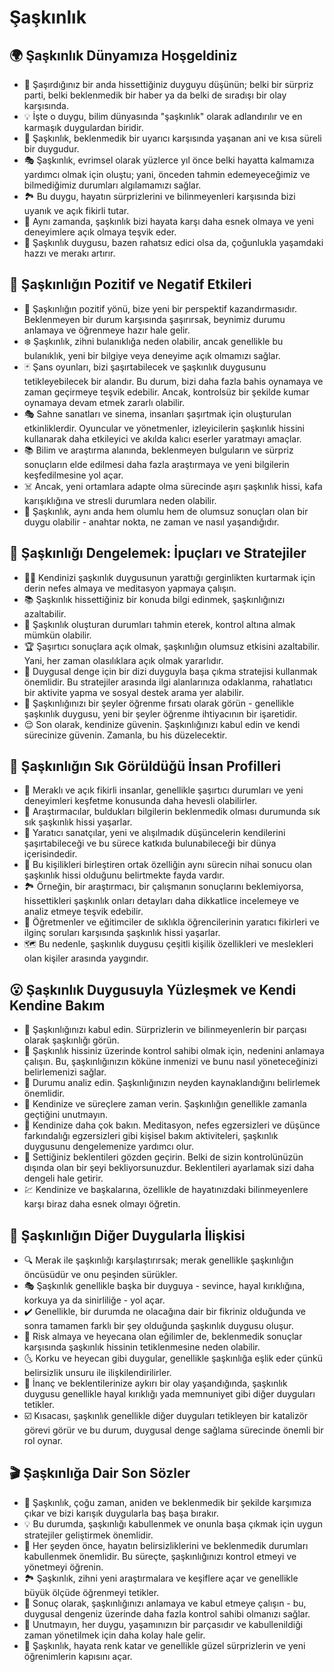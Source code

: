 # Şaşkınlık

## 🌍 Şaşkınlık Dünyamıza Hoşgeldiniz

* 🔮 Şaşırdığınız bir anda hissettiğiniz duyguyu düşünün; belki bir sürpriz parti, belki beklenmedik bir haber ya da belki de sıradışı bir olay karşısında.
* 💡 İşte o duygu, bilim dünyasında "şaşkınlık" olarak adlandırılır ve en karmaşık duygulardan biridir.
* 🧩 Şaşkınlık, beklenmedik bir uyarıcı karşısında yaşanan ani ve kısa süreli bir duygudur.
* 🎭 Şaşkınlık, evrimsel olarak yüzlerce yıl önce belki hayatta kalmamıza yardımcı olmak için oluştu; yani, önceden tahmin edemeyeceğimiz ve bilmediğimiz durumları algılamamızı sağlar.
* 🏞️ Bu duygu, hayatın sürprizlerini ve bilinmeyenleri karşısında bizi uyanık ve açık fikirli tutar.
* 🎈 Aynı zamanda, şaşkınlık bizi hayata karşı daha esnek olmaya ve yeni deneyimlere açık olmaya teşvik eder.
* 🌈 Şaşkınlık duygusu, bazen rahatsız edici olsa da, çoğunlukla yaşamdaki hazzı ve merakı artırır.

## 💫 Şaşkınlığın Pozitif ve Negatif Etkileri

* 🏅 Şaşkınlığın pozitif yönü, bize yeni bir perspektif kazandırmasıdır. Beklenmeyen bir durum karşısında şaşırırsak, beynimiz durumu anlamaya ve öğrenmeye hazır hale gelir.
* ❄️ Şaşkınlık, zihni bulanıklığa neden olabilir, ancak genellikle bu bulanıklık, yeni bir bilgiye veya deneyime açık olmamızı sağlar.
* 🃏 Şans oyunları, bizi şaşırtabilecek ve şaşkınlık duygusunu tetikleyebilecek bir alandır. Bu durum, bizi daha fazla bahis oynamaya ve zaman geçirmeye teşvik edebilir. Ancak, kontrolsüz bir şekilde kumar oynamaya devam etmek zararlı olabilir.
* 🎭 Sahne sanatları ve sinema, insanları şaşırtmak için oluşturulan etkinliklerdir. Oyuncular ve yönetmenler, izleyicilerin şaşkınlık hissini kullanarak daha etkileyici ve akılda kalıcı eserler yaratmayı amaçlar.
* 📚 Bilim ve araştırma alanında, beklenmeyen bulguların ve sürpriz sonuçların elde edilmesi daha fazla araştırmaya ve yeni bilgilerin keşfedilmesine yol açar.
* ☠️ Ancak, yeni ortamlara adapte olma sürecinde aşırı şaşkınlık hissi, kafa karışıklığına ve stresli durumlara neden olabilir.
* 👀 Şaşkınlık, aynı anda hem olumlu hem de olumsuz sonuçları olan bir duygu olabilir - anahtar nokta, ne zaman ve nasıl yaşandığıdır.

## 🚀 Şaşkınlığı Dengelemek: İpuçları ve Stratejiler

* 🧘‍♀️ Kendinizi şaşkınlık duygusunun yarattığı gerginlikten kurtarmak için derin nefes almaya ve meditasyon yapmaya çalışın.
* 📚 Şaşkınlık hissettiğiniz bir konuda bilgi edinmek, şaşkınlığınızı azaltabilir.
* 🎯 Şaşkınlık oluşturan durumları tahmin eterek, kontrol altına almak mümkün olabilir.
* 🏆 Şaşırtıcı sonuçlara açık olmak, şaşkınlığın olumsuz etkisini azaltabilir. Yani, her zaman olasılıklara açık olmak yararlıdır.
* 🎈 Duygusal denge için bir dizi duyguyla başa çıkma stratejisi kullanmak önemlidir. Bu stratejiler arasında ilgi alanlarınıza odaklanma, rahatlatıcı bir aktivite yapma ve sosyal destek arama yer alabilir.
* 💭 Şaşkınlığınızı bir şeyler öğrenme fırsatı olarak görün - genellikle şaşkınlık duygusu, yeni bir şeyler öğrenme ihtiyacının bir işaretidir.
* 😌 Son olarak, kendinize güvenin. Şaşkınlığınızı kabul edin ve kendi sürecinize güvenin. Zamanla, bu his düzelecektir.

## 🔎 Şaşkınlığın Sık Görüldüğü İnsan Profilleri

* 🧐 Meraklı ve açık fikirli insanlar, genellikle şaşırtıcı durumları ve yeni deneyimleri keşfetme konusunda daha hevesli olabilirler.
* 💼 Araştırmacılar, buldukları bilgilerin beklenmedik olması durumunda sık sık şaşkınlık hissi yaşarlar.
* 🎨 Yaratıcı sanatçılar, yeni ve alışılmadık düşüncelerin kendilerini şaşırtabileceği ve bu sürece katkıda bulunabileceği bir dünya içerisindedir.
* 🧩 Bu kişilikleri birleştiren ortak özelliğin aynı sürecin nihai sonucu olan şaşkınlık hissi olduğunu belirtmekte fayda vardır.
* 🏞️ Örneğin, bir araştırmacı, bir çalışmanın sonuçlarını beklemiyorsa, hissettikleri şaşkınlık onları detayları daha dikkatlice incelemeye ve analiz etmeye teşvik edebilir.
* 🍎 Öğretmenler ve eğitimciler de sıklıkla öğrencilerinin yaratıcı fikirleri ve ilginç soruları karşısında şaşkınlık hissi yaşarlar.
* 🗺️ Bu nedenle, şaşkınlık duygusu çeşitli kişilik özellikleri ve meslekleri olan kişiler arasında yaygındır.

## 😮 Şaşkınlık Duygusuyla Yüzleşmek ve Kendi Kendine Bakım

* 📘 Şaşkınlığınızı kabul edin. Sürprizlerin ve bilinmeyenlerin bir parçası olarak şaşkınlığı görün.
* 🧭 Şaşkınlık hissiniz üzerinde kontrol sahibi olmak için, nedenini anlamaya çalışın. Bu, şaşkınlığınızın köküne inmenizi ve bunu nasıl yöneteceğinizi belirlemenizi sağlar.
* 🎯 Durumu analiz edin. Şaşkınlığınızın neyden kaynaklandığını belirlemek önemlidir.
* 🦉 Kendinize ve süreçlere zaman verin. Şaşkınlığın genellikle zamanla geçtiğini unutmayın.
* 🌿 Kendinize daha çok bakın. Meditasyon, nefes egzersizleri ve düşünce farkındalığı egzersizleri gibi kişisel bakım aktiviteleri, şaşkınlık duygusunu dengelemenize yardımcı olur.
* 👥 Settiğiniz beklentileri gözden geçirin. Belki de sizin kontrolünüzün dışında olan bir şeyi bekliyorsunuzdur. Beklentileri ayarlamak sizi daha dengeli hale getirir.
* 💹 Kendinize ve başkalarına, özellikle de hayatınızdaki bilinmeyenlere karşı biraz daha esnek olmayı öğretin.

## 💓 Şaşkınlığın Diğer Duygularla İlişkisi

* 🔍 Merak ile şaşkınlığı karşılaştırırsak; merak genellikle şaşkınlığın öncüsüdür ve onu peşinden sürükler.
* 🎭 Şaşkınlık genellikle başka bir duyguya - sevince, hayal kırıklığına, korkuya ya da sinirliliğe - yol açar.
* ✔️ Genellikle, bir durumda ne olacağına dair bir fikriniz olduğunda ve sonra tamamen farklı bir şey olduğunda şaşkınlık duygusu oluşur.
* 🎲 Risk almaya ve heyecana olan eğilimler de, beklenmedik sonuçlar karşısında şaşkınlık hissinin tetiklenmesine neden olabilir.
* 🌜 Korku ve heyecan gibi duygular, genellikle şaşkınlığa eşlik eder çünkü belirsizlik unsuru ile ilişkilendirilirler.
* 🎢 İnanç ve beklentilerinize aykırı bir olay yaşandığında, şaşkınlık duygusu genellikle hayal kırıklığı yada memnuniyet gibi diğer duyguları tetikler.
* ☑️ Kısacası, şaşkınlık genellikle diğer duyguları tetikleyen bir katalizör görevi görür ve bu durum, duygusal denge sağlama sürecinde önemli bir rol oynar.

## 🎬 Şaşkınlığa Dair Son Sözler

* 🔮 Şaşkınlık, çoğu zaman, aniden ve beklenmedik bir şekilde karşımıza çıkar ve bizi karışık duygularla baş başa bırakır.
* 💡 Bu durumda, şaşkınlığı kabullenmek ve onunla başa çıkmak için uygun stratejiler geliştirmek önemlidir.
* 🎢 Her şeyden önce, hayatın belirsizliklerini ve beklenmedik durumları kabullenmek önemlidir. Bu süreçte, şaşkınlığınızı kontrol etmeyi ve yönetmeyi öğrenin.
* 🏞️ Şaşkınlık, zihni yeni araştırmalara ve keşiflere açar ve genellikle büyük ölçüde öğrenmeyi tetikler.
* 👄 Sonuç olarak, şaşkınlığınızı anlamaya ve kabul etmeye çalışın - bu, duygusal dengeniz üzerinde daha fazla kontrol sahibi olmanızı sağlar.
* 💓 Unutmayın, her duygu, yaşamınızın bir parçasıdır ve kabullenildiği zaman yönetilmek için daha kolay hale gelir.
* 🎈 Şaşkınlık, hayata renk katar ve genellikle güzel sürprizlerin ve yeni öğrenimlerin kapısını açar.
